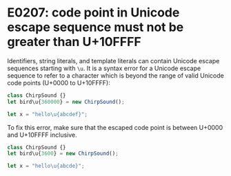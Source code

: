 # E0207: code point in Unicode escape sequence must not be greater than U+10FFFF

Identifiers, string literals, and template literals can contain Unicode escape
sequences starting with `\u`. It is a syntax error for a Unicode escape sequence
to refer to a character which is beyond the range of valid Unicode code points
(U+0000 to U+10FFFF):

```javascript
class ChirpSound {}
let bird\u{360000} = new ChirpSound();

let x = "hello\u{abcdef}";
```

To fix this error, make sure that the escaped code point is
between U+0000 and U+10FFFF inclusive.

```javascript
class ChirpSound {}
let bird\u{3600} = new ChirpSound();

let x = "hello\u{abcde}";
```
